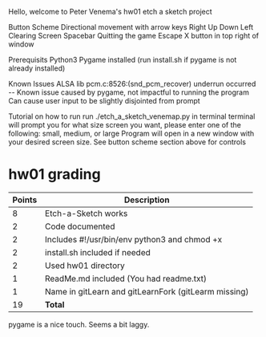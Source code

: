 Hello, welcome to Peter Venema's hw01 etch a sketch project

Button Scheme
Directional movement with arrow keys
    Right
    Up
    Down
    Left
Clearing Screen
    Spacebar
Quitting the game
    Escape
    X button in top right of window

Prerequisits
    Python3
    Pygame installed (run install.sh if pygame is not already installed)

Known Issues
    ALSA lib pcm.c:8526:(snd_pcm_recover) underrun occurred -- Known issue caused by pygame, not impactful to running the program
        Can cause user input to be slightly disjointed from prompt

Tutorial on how to run
    run ./etch_a_sketch_venemap.py in terminal
    terminal will prompt you for what size screen you want, please enter one of the following: small, medium, or large
    Program will open in a new window with your desired screen size. See button scheme section above for controls

# hw01 grading

| Points      | Description |
| ----------- | ----------- |
|  8 | Etch-a-Sketch works
|  2 | Code documented
|  2 | Includes #!/usr/bin/env python3 and chmod +x
|  2 | install.sh included if needed
|  2 | Used hw01 directory
|  1 | ReadMe.md included (You had readme.txt)
|  1 | Name in gitLearn and gitLearnFork (gitLearm missing)
| 19 | **Total**

pygame is a nice touch.  Seems a bit laggy.

